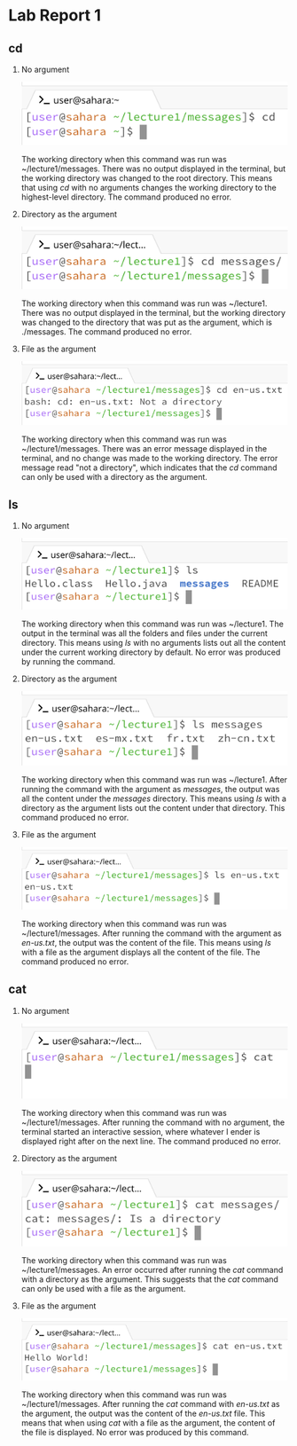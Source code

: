 # Lab Report 1

## cd

1. No argument
   
   ![Image](lab-report-1-images/cd_no_arg.png)

   The working directory when this command was run was ~/lecture1/messages. There was no output displayed in the terminal, but the working directory was changed to the root directory. This means that using *cd* with no arguments changes the working directory to the highest-level directory. The command produced no error.

2. Directory as the argument

   ![Image](lab-report-1-images/cd_directory.png)

   The working directory when this command was run was ~/lecture1. There was no output displayed in the terminal, but the working directory was changed to the directory that was put as the argument, which is ./messages. The command produced no error.
   
3. File as the argument

   ![Image](lab-report-1-images/cd_file.png)

   The working directory when this command was run was ~/lecture1/messages. There was an error message displayed in the terminal, and no change was made to the working directory. The error message read "not a directory", which indicates that the *cd* command can only be used with a directory as the argument.

## ls

1. No argument

   ![Image](lab-report-1-images/ls_no_arg.png)

   The working directory when this command was run was ~/lecture1. The output in the terminal was all the folders and files under the current directory. This means using *ls* with no arguments lists out all the content under the current working directory by default. No error was produced by running the command.

2. Directory as the argument

    ![Image](lab-report-1-images/ls_directory.png)

    The working directory when this command was run was ~/lecture1. After running the command with the argument as *messages*, the output was all the content under the *messages* directory. This means using *ls* with a directory as the argument lists out the content under that directory. This command produced no error.

3. File as the argument

    ![Image](lab-report-1-images/ls_file.png)

   The working directory when this command was run was ~/lecture1/messages. After running the command with the argument as *en-us.txt*, the output was the content of the file. This means using *ls* with a file as the argument displays all the content of the file. The command produced no error.

## cat

1. No argument

   ![Image](lab-report-1-images/cat_no_arg.png)

   The working directory when this command was run was ~/lecture1/messages. After running the command with no argument, the terminal started an interactive session, where whatever I ender is displayed right after on the next line. The command produced no error.

2. Directory as the argument

   ![Image](lab-report-1-images/cat_directory.png)

   The working directory when this command was run was ~/lecture1/messages. An error occurred after running the *cat* command with a directory as the argument. This suggests that the *cat* command can only be used with a file as the argument.

3. File as the argument

   ![Image](lab-report-1-images/cat_file.png)  

   The working directory when this command was run was ~/lecture1/messages. After running the *cat* command with *en-us.txt* as the argument, the output was the content of the *en-us.txt* file. This means that when using *cat* with a file as the argument, the content of the file is displayed. No error was produced by this command.
